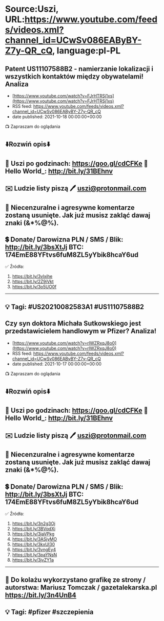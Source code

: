 # Source:Uszi, URL:https://www.youtube.com/feeds/videos.xml?channel_id=UCwSv086EAByBY-Z7y-QR_cQ, language:pl-PL

## Patent US11107588B2 - namierzanie lokalizacji i wszystkich kontaktów między obywatelami! Analiza
 - [https://www.youtube.com/watch?v=FJrHTRSj1xs](https://www.youtube.com/watch?v=FJrHTRSj1xs)
 - RSS feed: https://www.youtube.com/feeds/videos.xml?channel_id=UCwSv086EAByBY-Z7y-QR_cQ
 - date published: 2021-10-18 00:00:00+00:00

📺 Zapraszam do oglądania

⬇️Rozwiń opis⬇️
------------------------------------------------------------
👀 Uszi po godzinach: https://goo.gl/cdCFKe
👀 Hello World_: http://bit.ly/31BEhnv
------------------------------------------------------------
✉️ Ludzie listy piszą 
🖊️ uszi@protonmail.com
------------------------------------------------------------
👺 Niecenzuralne i agresywne komentarze zostaną usunięte.  Jak już musisz zakląć dawaj znaki (&*%@%).
------------------------------------------------------------
💲 Donate/ Darowizna
PLN / SMS / Blik: http://bit.ly/3bsXtJj
BTC: 174EmE88YFtvs6fuM8ZL5yYbik8hcaY6ud
-------------------------------------------------------------
✅ Źródła:
1. https://bit.ly/3vlxihe
2. https://bit.ly/2Z9iVkt
3. https://bit.ly/3o5UO0f
---------------------------------------------------------------
💡 Tagi: #US20210082583A1 #US11107588B2 
--------------------------------------------------------------

## Czy syn doktora Michała Sutkowskiego jest przedstawicielem handlowym w Pfizer? Analiza!
 - [https://www.youtube.com/watch?v=rlWZRxqJ8o0](https://www.youtube.com/watch?v=rlWZRxqJ8o0)
 - RSS feed: https://www.youtube.com/feeds/videos.xml?channel_id=UCwSv086EAByBY-Z7y-QR_cQ
 - date published: 2021-10-17 00:00:00+00:00

📺 Zapraszam do oglądania

⬇️Rozwiń opis⬇️
------------------------------------------------------------
👀 Uszi po godzinach: https://goo.gl/cdCFKe
👀 Hello World_: http://bit.ly/31BEhnv
------------------------------------------------------------
✉️ Ludzie listy piszą 
🖊️ uszi@protonmail.com
------------------------------------------------------------
👺 Niecenzuralne i agresywne komentarze zostaną usunięte.  Jak już musisz zakląć dawaj znaki (&*%@%).
------------------------------------------------------------
💲 Donate/ Darowizna
PLN / SMS / Blik: http://bit.ly/3bsXtJj
BTC: 174EmE88YFtvs6fuM8ZL5yYbik8hcaY6ud
-------------------------------------------------------------
✅ Źródła:
1. https://bit.ly/3n2g3Oj
2. https://bit.ly/3BVqdXi
3. https://bit.ly/3jaVPkg
4. https://bit.ly/3ASjyMO
5. https://bit.ly/3kxUl30
6. https://bit.ly/3vngEy4
7. https://bit.ly/3paYNsN
8. https://bit.ly/3jvZY1a
---------------------------------------------------------------
🎴 Do kolażu wykorzystano grafikę ze strony / autorstwa: 
Mariusz Tomczak / gazetalekarska.pl
https://bit.ly/3n4UnB4
---------------------------------------------------------------
💡 Tagi: #pfizer #szczepienia
--------------------------------------------------------------

